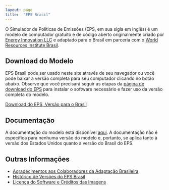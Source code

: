 ```yaml
---
layout: page
title:  "EPS Brasil"
---
```


O Simulador de Políticas de Emissões (EPS, em sua sigla em inglês) é um modelo de computador gratuito e de código aberto originalmente criado por [Energy Innovation LLC](https://energyinnovation.org/) e adaptado para o Brasil em parceria com o [World Resources Institute Brasil](http://wri.org/).

## Download do Modelo

EPS Brasil pode ser usado neste site através de seu navegador ou você pode baixar a versão completa para seu computador clicando no botão abaixo. Observe que você precisará seguir as etapas da [página de download do EPS](https://us.energypolicy.solutions/docs/download.html) para instalar o software necessário e fazer uso da versão completa do modelo.

<p><a href="https://github.com/Energy-Innovation/eps-brazil/archive/2.1.1.zip" class="btn">Download do EPS, Versão para o Brasil</a></p>

## Documentação

A documentação do modelo está disponível [aqui](https://us.energypolicy.solutions/docs/index.html).
A documentação não é específica para nenhuma versão do modelo e, portanto, se aplica tanto à versão dos Estados Unidos quanto à versão do Brasil do EPS.

## Outras Informações

* [Agradecimentos aos Colaboradores da Adaptação Brasileira](acknowledgement_pt.html)
* [Histórico de Versões do EPS Brasil](version-history_pt.html)
* [Licença do Software e Créditos das Imagens](software-license_pt.html)
